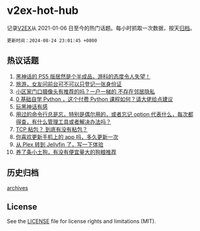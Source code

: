 # v2ex-hot-hub

 记录[V2EX](https://www.v2ex.com/)从 2021-01-06 日至今的热门话题。每小时抓取一次数据，按天[归档](archives)。

`更新时间：2024-08-24 23:01:45 +0800`

## 热议话题

1. [黑神话的 PS5 版居然是个半成品，游科的态度令人失望！](https://www.v2ex.com/t/1067444)
1. [旅游，女友问前台可不可以只登记一张身份证](https://www.v2ex.com/t/1067487)
1. [小区家门口摄像头有推荐的吗？一户一梯的 不存在邻居隐私](https://www.v2ex.com/t/1067410)
1. [0 基础自学 Python ，这个付费 Python 课程如何？请大佬给点建议](https://www.v2ex.com/t/1067502)
1. [玩黑神话有感](https://www.v2ex.com/t/1067420)
1. [用过的命令行总是忘，特别是偶尔用的，或者忘记 option 代表什么，每次都得查，有什么管理工具或者解决办法吗？](https://www.v2ex.com/t/1067416)
1. [TCP 粘包？ 到底有没有粘包？](https://www.v2ex.com/t/1067508)
1. [你喜欢更新手机上的 app 吗，多久更新一次](https://www.v2ex.com/t/1067417)
1. [从 Plex 转到 Jellyfin 了，写一下体验](https://www.v2ex.com/t/1067391)
1. [养了条小土狗，有没有便宜量大的狗粮推荐](https://www.v2ex.com/t/1067431)

## 历史归档

[archives](archives)

## License

See the [LICENSE](LICENSE) file for license rights and limitations (MIT).
